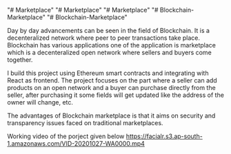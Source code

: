 "# Marketplace" 
"# Marketplace" 
"# Marketplace" 
"# Blockchain-Marketplace" 
"# Blockchain-Marketplace" 

Day by day advancements can be seen in the field of Blockchain. It is a decenteralized network where peer to peer transactions take place. Blockchain has various applications one of the application is marketplace which is a decenteralized open network where sellers and buyers come together.

I build this project using Ethereum smart contracts and integrating with React as frontend. The project focuses on the part where a seller can add products on an open network and a buyer can purchase directly from the seller, after purchasing it some fields will get updated like the address of the owner will change, etc.

The advantages of Blockchain marketplace is that it aims on security and transparency issues faced on traditional marketplaces.

Working video of the porject given below
https://facialr.s3.ap-south-1.amazonaws.com/VID-20201027-WA0000.mp4

